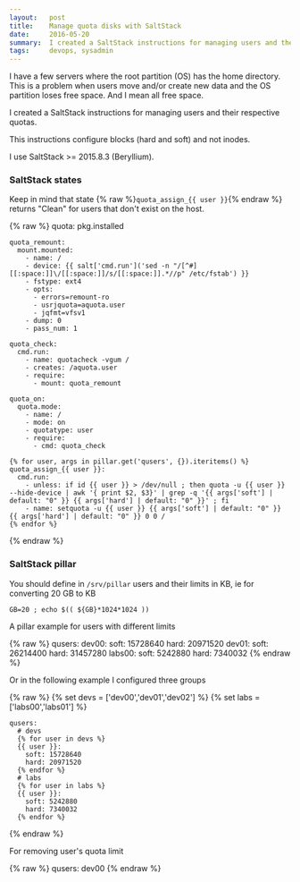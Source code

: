 ```yaml
---
layout:   post
title:    Manage quota disks with SaltStack
date:     2016-05-20
summary:  I created a SaltStack instructions for managing users and their respective quotas. 
tags:     devops, sysadmin
---
```


I have a few servers where the root partition (OS) has the home
directory. This is a problem when users move and/or create new data
and the OS partition loses free space. And I mean all free space.

I created a SaltStack instructions for managing users and their
respective quotas.

This instructions configure blocks (hard and soft) and not inodes.

I use SaltStack >= 2015.8.3 (Beryllium).

### SaltStack states

Keep in mind that state {% raw %}`quota_assign_{{ user }}`{% endraw %}
returns "Clean" for users that don't exist on the host.

{% raw %}
    quota:
      pkg.installed

    quota_remount:
      mount.mounted:
        - name: /
        - device: {{ salt['cmd.run']('sed -n "/[^#][[:space:]]\/[[:space:]]/s/[[:space:]].*//p" /etc/fstab') }}
        - fstype: ext4
        - opts:
          - errors=remount-ro
          - usrjquota=aquota.user
          - jqfmt=vfsv1
        - dump: 0
        - pass_num: 1
    
    quota_check:
      cmd.run:
        - name: quotacheck -vgum /
        - creates: /aquota.user
        - require:
          - mount: quota_remount

    quota_on:
      quota.mode:
        - name: /
        - mode: on
        - quotatype: user
        - require:
          - cmd: quota_check

    {% for user, args in pillar.get('qusers', {}).iteritems() %}
    quota_assign_{{ user }}:
      cmd.run:
        - unless: if id {{ user }} > /dev/null ; then quota -u {{ user }} --hide-device | awk '{ print $2, $3}' | grep -q '{{ args['soft'] | default: "0" }} {{ args['hard'] | default: "0" }}' ; fi
        - name: setquota -u {{ user }} {{ args['soft'] | default: "0" }} {{ args['hard'] | default: "0" }} 0 0 /
    {% endfor %}
{% endraw %}

### SaltStack pillar

You should define in `/srv/pillar` users and their limits in KB, ie for
converting 20 GB to KB

```
GB=20 ; echo $(( ${GB}*1024*1024 ))
```

A pillar example for users with different limits

{% raw %}
    qusers:
      dev00:
        soft: 15728640
	hard: 20971520
      dev01:
        soft: 26214400
	hard: 31457280
      labs00:
        soft: 5242880
        hard: 7340032
{% endraw %}

Or in the following example I configured three groups

{% raw %}
    {% set devs = ['dev00','dev01','dev02'] %}
    {% set labs = ['labs00','labs01'] %}
    
    qusers:
      # devs
      {% for user in devs %}
      {{ user }}:
        soft: 15728640
        hard: 20971520
      {% endfor %}
      # labs
      {% for user in labs %}
      {{ user }}:
        soft: 5242880
        hard: 7340032
      {% endfor %}
{% endraw %}

For removing user's quota limit

{% raw %}
    qusers:
      dev00
{% endraw %}
